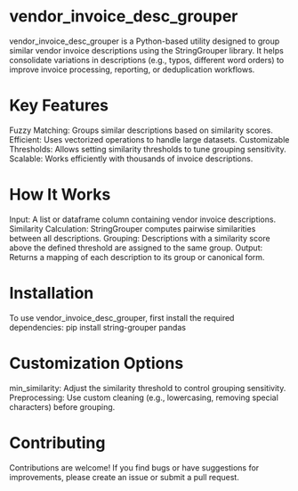 # vendor_invoice_desc_grouper
vendor_invoice_desc_grouper is a Python-based utility designed to group similar vendor invoice descriptions using the StringGrouper library. It helps consolidate variations in descriptions (e.g., typos, different word orders) to improve invoice processing, reporting, or deduplication workflows.

# Key Features
Fuzzy Matching: Groups similar descriptions based on similarity scores.
Efficient: Uses vectorized operations to handle large datasets.
Customizable Thresholds: Allows setting similarity thresholds to tune grouping sensitivity.
Scalable: Works efficiently with thousands of invoice descriptions.

# How It Works
Input: A list or dataframe column containing vendor invoice descriptions.
Similarity Calculation: StringGrouper computes pairwise similarities between all descriptions.
Grouping: Descriptions with a similarity score above the defined threshold are assigned to the same group.
Output: Returns a mapping of each description to its group or canonical form.

# Installation
To use vendor_invoice_desc_grouper, first install the required dependencies:
pip install string-grouper pandas

# Customization Options
min_similarity: Adjust the similarity threshold to control grouping sensitivity.
Preprocessing: Use custom cleaning (e.g., lowercasing, removing special characters) before grouping.

# Contributing
Contributions are welcome! If you find bugs or have suggestions for improvements, please create an issue or submit a pull request.
